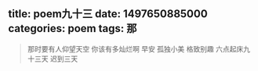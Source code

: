 title: poem九十三
date: 1497650885000
categories: poem
tags: 那
---
> 那时要有人仰望天空
你该有多灿烂啊
早安
孤独小美
格致别趣
六点起床九十三天 迟到三天